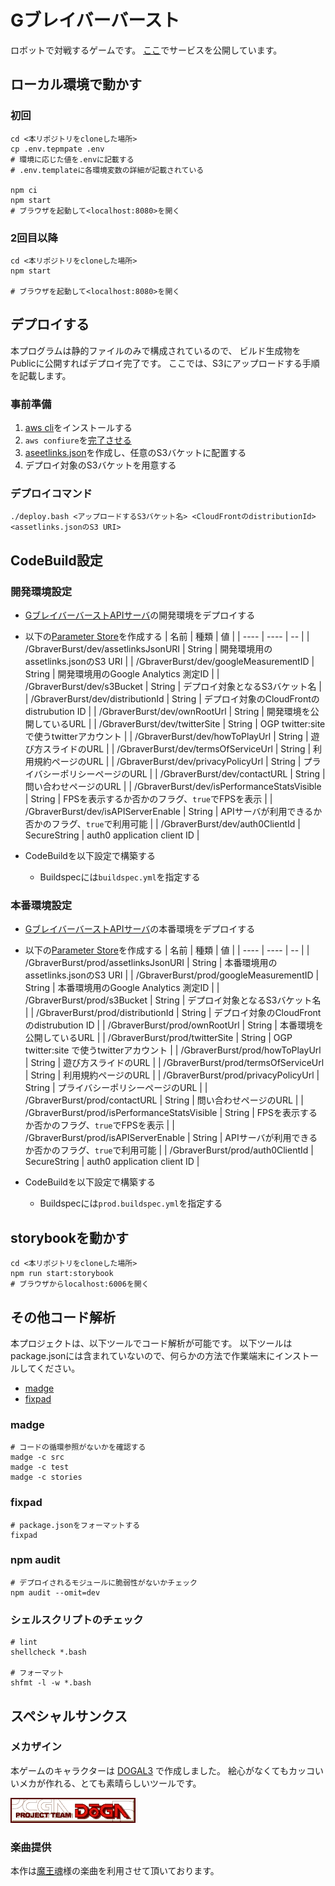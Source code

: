 # Gブレイバーバースト
 
ロボットで対戦するゲームです。
[ここ](https://gbraver-burst.com)でサービスを公開しています。

## ローカル環境で動かす
### 初回
```shell script
cd <本リポジトリをcloneした場所>
cp .env.tepmpate .env
# 環境に応じた値を.envに記載する
# .env.templateに各環境変数の詳細が記載されている

npm ci
npm start
# ブラウザを起動して<localhost:8080>を開く
```

### 2回目以降
```shell script
cd <本リポジトリをcloneした場所>
npm start

# ブラウザを起動して<localhost:8080>を開く
```

## デプロイする
本プログラムは静的ファイルのみで構成されているので、
ビルド生成物をPublicに公開すればデプロイ完了です。
ここでは、S3にアップロードする手順を記載します。

### 事前準備
1. [aws cli](https://aws.amazon.com/jp/cli/)をインストールする
2. ```aws confiure```を[完了させる](https://docs.aws.amazon.com/ja_jp/cli/latest/userguide/cli-configure-quickstart.html)
3. [aseetlinks.json](https://developers.google.com/digital-asset-links/v1/getting-started)を作成し、任意のS3バケットに配置する
4. デプロイ対象のS3バケットを用意する

### デプロイコマンド

```shell script
./deploy.bash <アップロードするS3バケット名> <CloudFrontのdistributionId> <assetlinks.jsonのS3 URI>
```

## CodeBuild設定
### 開発環境設定

* [GブレイバーバーストAPIサーバ](https://github.com/kaidouji85/gbraver-burst-network)の開発環境をデプロイする
* 以下の[Parameter Store](https://docs.aws.amazon.com/ja_jp/systems-manager/latest/userguide/systems-manager-parameter-store.html)を作成する
    | 名前 | 種類 | 値 |
    | ---- | ---- | -- |
    | /GbraverBurst/dev/assetlinksJsonURI | String | 開発環境用のassetlinks.jsonのS3 URI |
    | /GbraverBurst/dev/googleMeasurementID | String | 開発環境用のGoogle Analytics 測定ID |
    | /GbraverBurst/dev/s3Bucket | String | デプロイ対象となるS3バケット名 |
    | /GbraverBurst/dev/distributionId | String | デプロイ対象のCloudFrontのdistrubution ID |
    | /GbraverBurst/dev/ownRootUrl | String | 開発環境を公開しているURL |
    | /GbraverBurst/dev/twitterSite | String | OGP twitter:site で使うtwitterアカウント |
    | /GbraverBurst/dev/howToPlayUrl | String | 遊び方スライドのURL |
    | /GbraverBurst/dev/termsOfServiceUrl | String | 利用規約ページのURL |
    | /GbraverBurst/dev/privacyPolicyUrl | String | プライバシーポリシーページのURL |
    | /GbraverBurst/dev/contactURL | String | 問い合わせページのURL |
    | /GbraverBurst/dev/isPerformanceStatsVisible | String | FPSを表示するか否かのフラグ、```true```でFPSを表示 |
    | /GbraverBurst/dev/isAPIServerEnable | String | APIサーバが利用できるか否かのフラグ、```true```で利用可能 |
    | /GbraverBurst/dev/auth0ClientId | SecureString | auth0 application client ID |
    
* CodeBuildを以下設定で構築する
  * Buildspecには```buildspec.yml```を指定する

### 本番環境設定
* [GブレイバーバーストAPIサーバ](https://github.com/kaidouji85/gbraver-burst-network)の本番環境をデプロイする
* 以下の[Parameter Store](https://docs.aws.amazon.com/ja_jp/systems-manager/latest/userguide/systems-manager-parameter-store.html)を作成する
    | 名前 | 種類 | 値 |
    | ---- | ---- | -- |
    | /GbraverBurst/prod/assetlinksJsonURI | String | 本番環境用のassetlinks.jsonのS3 URI |
    | /GbraverBurst/prod/googleMeasurementID | String | 本番環境用のGoogle Analytics 測定ID |
    | /GbraverBurst/prod/s3Bucket | String | デプロイ対象となるS3バケット名 |
    | /GbraverBurst/prod/distributionId | String | デプロイ対象のCloudFrontのdistrubution ID |
    | /GbraverBurst/prod/ownRootUrl | String | 本番環境を公開しているURL |
    | /GbraverBurst/prod/twitterSite | String | OGP twitter:site で使うtwitterアカウント |
    | /GbraverBurst/prod/howToPlayUrl | String | 遊び方スライドのURL |
    | /GbraverBurst/prod/termsOfServiceUrl | String | 利用規約ページのURL |
    | /GbraverBurst/prod/privacyPolicyUrl | String | プライバシーポリシーページのURL |
    | /GbraverBurst/prod/contactURL | String | 問い合わせページのURL |
    | /GbraverBurst/prod/isPerformanceStatsVisible | String | FPSを表示するか否かのフラグ、```true```でFPSを表示 |
    | /GbraverBurst/prod/isAPIServerEnable | String | APIサーバが利用できるか否かのフラグ、```true```で利用可能 |
    | /GbraverBurst/prod/auth0ClientId | SecureString | auth0 application client ID |

* CodeBuildを以下設定で構築する
  * Buildspecには```prod.buildspec.yml```を指定する

## storybookを動かす

```shell script
cd <本リポジトリをcloneした場所>
npm run start:storybook
# ブラウザからlocalhost:6006を開く
```

## その他コード解析
本プロジェクトは、以下ツールでコード解析が可能です。
以下ツールはpackage.jsonには含まれていないので、何らかの方法で作業端末にインストールしてください。

* [madge](https://github.com/pahen/madge)
* [fixpad](https://www.npmjs.com/package/fixpack#configuration)

### madge
```shell
# コードの循環参照がないかを確認する
madge -c src
madge -c test
madge -c stories
```

### fixpad
```shell
# package.jsonをフォーマットする
fixpad
```

### npm audit
```shell
# デプロイされるモジュールに脆弱性がないかチェック
npm audit --omit=dev
```

### シェルスクリプトのチェック
```shell
# lint
shellcheck *.bash

# フォーマット
shfmt -l -w *.bash
```

## スペシャルサンクス
### メカザイン
本ゲームのキャラクターは [DOGAL3](http://doga.jp/2010/programs/dogal/dogal3/index.html) で作成しました。
絵心がなくてもカッコいいメカが作れる、とても素晴らしいツールです。

[![doga-banner](dogabn00.gif)](http://doga.jp/2010/index.html)

### 楽曲提供
本作は[魔王魂](https://maou.audio)様の楽曲を利用させて頂いております。
